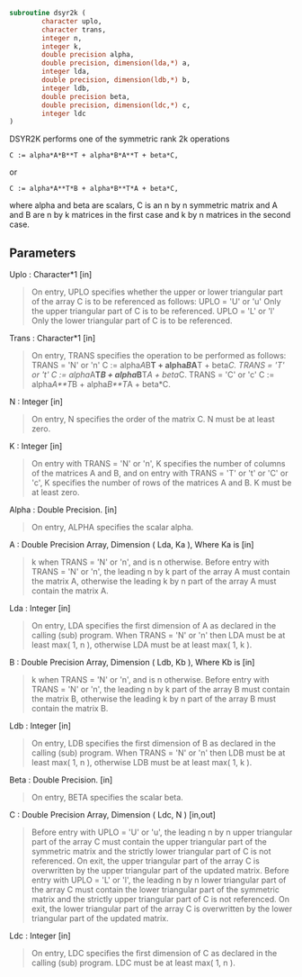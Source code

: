 ```fortran
subroutine dsyr2k (
		character uplo,
		character trans,
		integer n,
		integer k,
		double precision alpha,
		double precision, dimension(lda,*) a,
		integer lda,
		double precision, dimension(ldb,*) b,
		integer ldb,
		double precision beta,
		double precision, dimension(ldc,*) c,
		integer ldc
)
```

 DSYR2K  performs one of the symmetric rank 2k operations

    C := alpha*A*B**T + alpha*B*A**T + beta*C,

 or

    C := alpha*A**T*B + alpha*B**T*A + beta*C,

 where  alpha and beta  are scalars, C is an  n by n  symmetric matrix
 and  A and B  are  n by k  matrices  in the  first  case  and  k by n
 matrices in the second case.

## Parameters
Uplo : Character*1 [in]
> On  entry,   UPLO  specifies  whether  the  upper  or  lower
> triangular  part  of the  array  C  is to be  referenced  as
> follows:
> UPLO = 'U' or 'u'   Only the  upper triangular part of  C
> is to be referenced.
> UPLO = 'L' or 'l'   Only the  lower triangular part of  C
> is to be referenced.

Trans : Character*1 [in]
> On entry,  TRANS  specifies the operation to be performed as
> follows:
> TRANS = 'N' or 'n'   C := alpha*A*B**T + alpha*B*A**T +
> beta*C.
> TRANS = 'T' or 't'   C := alpha*A**T*B + alpha*B**T*A +
> beta*C.
> TRANS = 'C' or 'c'   C := alpha*A**T*B + alpha*B**T*A +
> beta*C.

N : Integer [in]
> On entry,  N specifies the order of the matrix C.  N must be
> at least zero.

K : Integer [in]
> On entry with  TRANS = 'N' or 'n',  K  specifies  the number
> of  columns  of the  matrices  A and B,  and on  entry  with
> TRANS = 'T' or 't' or 'C' or 'c',  K  specifies  the  number
> of rows of the matrices  A and B.  K must be at least  zero.

Alpha : Double Precision. [in]
> On entry, ALPHA specifies the scalar alpha.

A : Double Precision Array, Dimension ( Lda, Ka ), Where Ka is [in]
> k  when  TRANS = 'N' or 'n',  and is  n  otherwise.
> Before entry with  TRANS = 'N' or 'n',  the  leading  n by k
> part of the array  A  must contain the matrix  A,  otherwise
> the leading  k by n  part of the array  A  must contain  the
> matrix A.

Lda : Integer [in]
> On entry, LDA specifies the first dimension of A as declared
> in  the  calling  (sub)  program.   When  TRANS = 'N' or 'n'
> then  LDA must be at least  max( 1, n ), otherwise  LDA must
> be at least  max( 1, k ).

B : Double Precision Array, Dimension ( Ldb, Kb ), Where Kb is [in]
> k  when  TRANS = 'N' or 'n',  and is  n  otherwise.
> Before entry with  TRANS = 'N' or 'n',  the  leading  n by k
> part of the array  B  must contain the matrix  B,  otherwise
> the leading  k by n  part of the array  B  must contain  the
> matrix B.

Ldb : Integer [in]
> On entry, LDB specifies the first dimension of B as declared
> in  the  calling  (sub)  program.   When  TRANS = 'N' or 'n'
> then  LDB must be at least  max( 1, n ), otherwise  LDB must
> be at least  max( 1, k ).

Beta : Double Precision. [in]
> On entry, BETA specifies the scalar beta.

C : Double Precision Array, Dimension ( Ldc, N ) [in,out]
> Before entry  with  UPLO = 'U' or 'u',  the leading  n by n
> upper triangular part of the array C must contain the upper
> triangular part  of the  symmetric matrix  and the strictly
> lower triangular part of C is not referenced.  On exit, the
> upper triangular part of the array  C is overwritten by the
> upper triangular part of the updated matrix.
> Before entry  with  UPLO = 'L' or 'l',  the leading  n by n
> lower triangular part of the array C must contain the lower
> triangular part  of the  symmetric matrix  and the strictly
> upper triangular part of C is not referenced.  On exit, the
> lower triangular part of the array  C is overwritten by the
> lower triangular part of the updated matrix.

Ldc : Integer [in]
> On entry, LDC specifies the first dimension of C as declared
> in  the  calling  (sub)  program.   LDC  must  be  at  least
> max( 1, n ).

